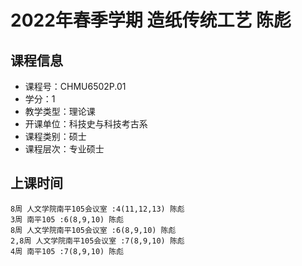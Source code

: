 # 2022年春季学期 造纸传统工艺 陈彪






## 课程信息

- 课程号：CHMU6502P.01
- 学分：1
- 教学类型：理论课
- 开课单位：科技史与科技考古系
- 课程类别：硕士
- 课程层次：专业硕士

## 上课时间

```
8周 人文学院南平105会议室 :4(11,12,13) 陈彪
3周 南平105 :6(8,9,10) 陈彪
8周 人文学院南平105会议室 :6(8,9,10) 陈彪
2,8周 人文学院南平105会议室 :7(8,9,10) 陈彪
4周 南平105 :7(8,9,10) 陈彪
```

